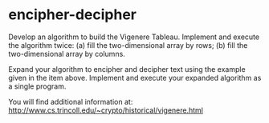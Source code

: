 
# encipher-decipher

Develop an algorithm to build the Vigenere Tableau.
 Implement and execute the algorithm twice: 
 (a) fill the two-dimensional array by rows;
 (b) fill the two-dimensional array by columns.
 
 Expand your algorithm to encipher and decipher text using the
 example given in the item above. Implement and execute your
 expanded algorithm as a single program.
 
 You will find additional information at:
 http://www.cs.trincoll.edu/~crypto/historical/vigenere.html
